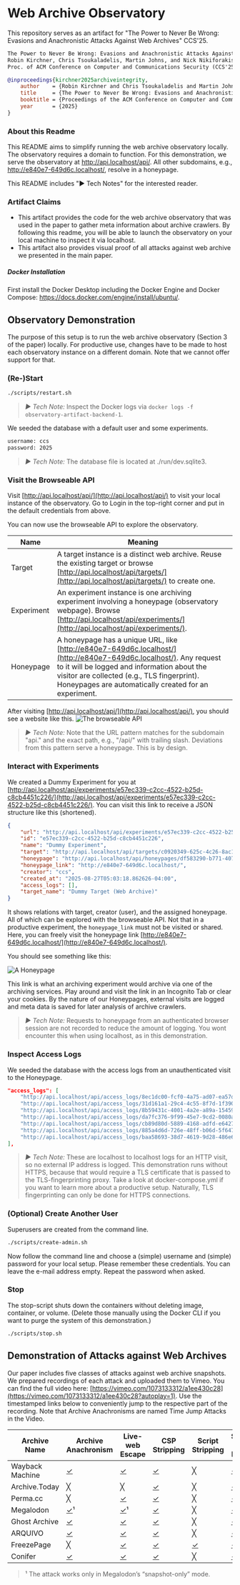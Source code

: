 # Web Archive Observatory

This repository serves as an artifact for "The Power to Never Be Wrong: Evasions and Anachronistic Attacks Against Web Archives" CCS'25.

```txt
The Power to Never Be Wrong: Evasions and Anachronistic Attacks Against Web Archives
Robin Kirchner, Chris Tsoukaladelis, Martin Johns, and Nick Nikiforakis
Proc. of ACM Conference on Computer and Communications Security (CCS'25), 2025
```

```bibtex
@inproceedings{kirchner2025archiveintegrity,
    author    = {Robin Kirchner and Chris Tsoukaladelis and Martin Johns and Nick Nikiforakis},
    title     = {The Power to Never Be Wrong: Evasions and Anachronistic Attacks Against Web Archives},
    booktitle = {Proceedings of the ACM Conference on Computer and Communications Security (CCS)},
    year      = {2025}
}
```

### About this Readme
This README aims to simplify running the web archive observatory locally. The observatory requires a domain to function. For this demonstration, we serve the observatory at http://api.localhost/api/. All other subdomains, e.g., http://e840e7-649d6c.localhost/, resolve in a honeypage.

This README includes "▶ Tech Notes" for the interested reader.

### Artifact Claims
- This artifact provides the code for the web archive observatory that was used in the paper to gather meta information about archive crawlers. By following this readme, you will be able to launch the observatory on your local machine to inspect it via localhost.
- This artifact also provides visual proof of all attacks against web archive we presented in the main paper.

##### Docker Installation
First install the Docker Desktop including the Docker Engine and Docker Compose: https://docs.docker.com/engine/install/ubuntu/. 

## Observatory Demonstration

The purpose of this setup is to run the web archive observatory (Section 3 of the paper) locally. 
For productive use, changes have to be made to host each observatory instance on a different domain. 
Note that we cannot offer support for that.

### (Re-)Start

```sh
./scripts/restart.sh
```

> *▶ Tech Note:* Inspect the Docker logs via `docker logs -f observatory-artifact-backend-1`.

We seeded the database with a default user and some experiments.

```txt
username: ccs
password: 2025
```

> *▶ Tech Note:* The database file is located at ./run/dev.sqlite3.

### Visit the Browseable API

Visit [http://api.localhost/api/](http://api.localhost/api/) to visit your local instance of the observatory.
Go to Login in the top-right corner and put in the default credentials from above.

You can now use the browseable API to explore the observatory. 

| Name       | Meaning                                                                                                                                                                                                                                                              |
| ---------- | -------------------------------------------------------------------------------------------------------------------------------------------------------------------------------------------------------------------------------------------------------------------- |
| Target     | A target instance is a distinct web archive. Reuse the existing target or browse [http://api.localhost/api/targets/](http://api.localhost/api/targets/) to create one.                                                                                                   |
| Experiment | An experiment instance is one archiving experiment involving a honeypage (observatory webpage). Browse [http://api.localhost/api/experiments/](http://api.localhost/api/experiments/).                                                                                   |
| Honeypage  | A honeypage has a unique URL, like [http://e840e7-649d6c.localhost/](http://e840e7-649d6c.localhost/). Any request to it will be logged and information about the visitor are collected (e.g., TLS fingerprint). Honeypages are automatically created for an experiment. |


After visiting [http://api.localhost/api/](http://api.localhost/api/), you should see a website like this.
![The browseable API](readme/screenshots/api.png)

> *▶ Tech Note:*  Note that the URL pattern matches for the subdomain "api." and the exact path, e.g., "/api/" with trailing slash. Deviations from this pattern serve a honeypage. This is by design.

### Interact with Experiments

We created a Dummy Experiment for you at [http://api.localhost/api/experiments/e57ec339-c2cc-4522-b25d-c8cb4451c226/](http://api.localhost/api/experiments/e57ec339-c2cc-4522-b25d-c8cb4451c226/). You can visit this link to receive a JSON structure like this (shortened).

```json
{
    "url": "http://api.localhost/api/experiments/e57ec339-c2cc-4522-b25d-c8cb4451c226/",
    "id": "e57ec339-c2cc-4522-b25d-c8cb4451c226",
    "name": "Dummy Experiment",
    "target": "http://api.localhost/api/targets/c0920349-625c-4c26-8ac1-be45fd93e2c5/",
    "honeypage": "http://api.localhost/api/honeypages/df583290-b771-4078-94bb-456027e88a04/",
    "honeypage_link": "http://e840e7-649d6c.localhost/",
    "creator": "ccs",
    "created_at": "2025-08-27T05:03:18.862626-04:00",
    "access_logs": [],
    "target_name": "Dummy Target (Web Archive)"
}
```

It shows relations with target, creator (user), and the assigned honeypage. All of which can be explored with the browseable API.
Not that in a productive experiment, the `honeypage_link` must not be visited or shared. Here, you can freely visit the honeypage link [http://e840e7-649d6c.localhost/](http://e840e7-649d6c.localhost/).

You should see something like this:

![A Honeypage](readme/screenshots/honeypage.png)

This link is what an archiving experiment would archive via one of the archiving services.
Play around and visit the link in an Incognito Tab or clear your cookies. 
By the nature of our Honeypages, external visits are logged and meta data is saved for later analysis of archive crawlers.

> *▶ Tech Note:*  Requests to honeypage from an authenticated browser session are not recorded to reduce the amount of logging. You wont encounter this when using localhost, as in this demonstration.

### Inspect Access Logs

We seeded the database with the access logs from an unauthenticated visit to the Honeypage.


```json
"access_logs": [
    "http://api.localhost/api/access_logs/8ec1dc00-fcf0-4a75-ad07-ea57d0df97da/",
    "http://api.localhost/api/access_logs/31d161a1-29c4-4c55-8f7d-1f390a713faf/",
    "http://api.localhost/api/access_logs/8b59431c-4001-4a2e-a89a-154594c670db/",
    "http://api.localhost/api/access_logs/da7fc376-9f99-45e7-9cd2-0080a5fa8f86/",
    "http://api.localhost/api/access_logs/cb89d80d-5889-4168-adfd-e6427d79282a/",
    "http://api.localhost/api/access_logs/885a4d6d-726e-48ff-b06d-5f647ec1097b/",
    "http://api.localhost/api/access_logs/baa58693-38d7-4619-9d28-486e6b28d2a5/"
],
```

> *▶ Tech Note:* These are localhost to localhost logs for an HTTP visit, so no external IP address is logged. This demonstration runs without HTTPS, because that would require a TLS certificate that is passed to the TLS-fingerprinting proxy. Take a look at docker-compose.yml if you want to learn more about a productive setup. Naturally, TLS fingerprinting can only be done for HTTPS connections.

### (Optional) Create Another User

Superusers are created from the command line.

```sh
./scripts/create-admin.sh
```

Now follow the command line and choose a (simple) username and (simple) password for your local setup. Please remember these credentials.
You can leave the e-mail address empty. Repeat the password when asked.

### Stop

The stop-script shuts down the containers without deleting image, container, or volume.
(Delete those manually using the Docker CLI if you want to purge the system of this demonstration.)

```sh
./scripts/stop.sh
```

## Demonstration of Attacks against Web Archives

Our paper includes five classes of attacks against web archive snapshots.
We prepared recordings of each attack and uploaded them to Vimeo.
You can find the full video here: [https://vimeo.com/1073133312/a1ee430c28](https://vimeo.com/1073133312/a1ee430c28?autoplay=1).
Use the timestamped links below to conveniently jump to the respective part of the recording. 
Note that Archive Anachronisms are named Time Jump Attacks in the Video.

| Archive Name    | Archive Anachronism                                                          | Live-web Escape                                                             | CSP Stripping                                                               | Script Stripping                                                            | Server-side Evasion                                                         |
| --------------- | ---------------------------------------------------------------------------- | --------------------------------------------------------------------------- | --------------------------------------------------------------------------- | --------------------------------------------------------------------------- | --------------------------------------------------------------------------- |
| Wayback Machine | [✓](https://vimeo.com/1073133312/a1ee430c28?share=copy&autoplay=1#t=31m55s)  | [✓](https://vimeo.com/1073133312/a1ee430c28?share=copy&autoplay=1#t=6m44s)  | [✓](https://vimeo.com/1073133312/a1ee430c28?share=copy&autoplay=1#t=13m57s) | ╳                                                                           | [✓](https://vimeo.com/1073133312/a1ee430c28?share=copy&autoplay=1#t=21m23s) |
| Archive.Today   | ╳                                                                            | ╳                                                                           | [✓](https://vimeo.com/1073133312/a1ee430c28?share=copy&autoplay=1#t=7m55s)  | ╳                                                                           | [✓](https://vimeo.com/1073133312/a1ee430c28?share=copy&autoplay=1#t=16m10s) |
| Perma.cc        | ╳                                                                            | [✓](https://vimeo.com/1073133312/a1ee430c28?share=copy&autoplay=1#t=5m33s)  | [✓](https://vimeo.com/1073133312/a1ee430c28?share=copy&autoplay=1#t=13m15s) | ╳                                                                           | [✓](https://vimeo.com/1073133312/a1ee430c28?share=copy&autoplay=1#t=20m53s) |
| Megalodon       | [✓](https://vimeo.com/1073133312/a1ee430c28?share=copy&autoplay=1#t=30m20s)¹ | [✓](https://vimeo.com/1073133312/a1ee430c28?share=copy&autoplay=1#t=4m22s)¹ | [✓](https://vimeo.com/1073133312/a1ee430c28?share=copy&autoplay=1#t=12m36s) | ╳                                                                           | [✓](https://vimeo.com/1073133312/a1ee430c28?share=copy&autoplay=1#t=20m11s) |
| Ghost Archive   | [✓](https://vimeo.com/1073133312/a1ee430c28?share=copy&autoplay=1#t=28m25s)  | [✓](https://vimeo.com/1073133312/a1ee430c28?share=copy&autoplay=1#t=3m07s)  | [✓](https://vimeo.com/1073133312/a1ee430c28?share=copy&autoplay=1#t=10m56s) | ╳                                                                           | [✓](https://vimeo.com/1073133312/a1ee430c28?share=copy&autoplay=1#t=19m24s) |
| ARQUIVO         | [✓](https://vimeo.com/1073133312/a1ee430c28?share=copy&autoplay=1#t=24m31s)  | [✓](https://vimeo.com/1073133312/a1ee430c28?share=copy&autoplay=1#t=0m00s)  | [✓](https://vimeo.com/1073133312/a1ee430c28?share=copy&autoplay=1#t=35m30s) | ╳                                                                           | [✓](https://vimeo.com/1073133312/a1ee430c28?share=copy&autoplay=1#t=17m58s) |
| FreezePage      | ╳                                                                            | [✓](https://vimeo.com/1073133312/a1ee430c28?share=copy&autoplay=1#t=1m51s)  | [✓](https://vimeo.com/1073133312/a1ee430c28?share=copy&autoplay=1#t=10m14s) | [✓](https://vimeo.com/1073133312/a1ee430c28?share=copy&autoplay=1#t=15m48s) | [✓](https://vimeo.com/1073133312/a1ee430c28?share=copy&autoplay=1#t=19m00s) |
| Conifer         | [✓](https://vimeo.com/1073133312/a1ee430c28?share=copy&autoplay=1#t=26m49s)  | [✓](https://vimeo.com/1073133312/a1ee430c28?share=copy&autoplay=1#t=1m00s)  | [✓](https://vimeo.com/1073133312/a1ee430c28?share=copy&autoplay=1#t=9m45s)  | ╳                                                                           | [✓](https://vimeo.com/1073133312/a1ee430c28?share=copy&autoplay=1#t=18m33s) |


>¹ The attack works only in Megalodon’s “snapshot-only” mode.